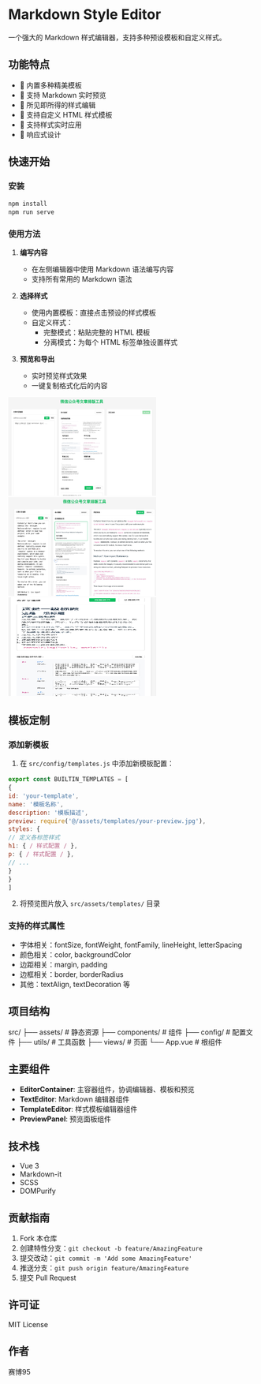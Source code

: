 # Markdown Style Editor

一个强大的 Markdown 样式编辑器，支持多种预设模板和自定义样式。

## 功能特点

- 🎨 内置多种精美模板
- 📝 支持 Markdown 实时预览
- 💫 所见即所得的样式编辑
- 🎯 支持自定义 HTML 样式模板
- 🔄 支持样式实时应用
- 📱 响应式设计

## 快速开始

### 安装
```bash
npm install
npm run serve
```


### 使用方法

1. **编写内容**
   - 在左侧编辑器中使用 Markdown 语法编写内容
   - 支持所有常用的 Markdown 语法

2. **选择样式**
   - 使用内置模板：直接点击预设的样式模板
   - 自定义样式：
     - 完整模式：粘贴完整的 HTML 模板
     - 分离模式：为每个 HTML 标签单独设置样式

3. **预览和导出**
   - 实时预览样式效果
   - 一键复制格式化后的内容
  
<img src="./src/assets/templates/preview1.jpg" alt="Modern Minimalist Preview" width="300" height="200">
<img src="./src/assets/templates/preview2.jpg" alt="Modern Minimalist Preview" width="300" height="200">
<img src="./src/assets/templates/preview3.jpg" alt="Modern Minimalist Preview" width="300" height="200">

## 模板定制

### 添加新模板

1. 在 `src/config/templates.js` 中添加新模板配置：
```javascript
export const BUILTIN_TEMPLATES = [
{
id: 'your-template',
name: '模板名称',
description: '模板描述',
preview: require('@/assets/templates/your-preview.jpg'),
styles: {
// 定义各标签样式
h1: { / 样式配置 / },
p: { / 样式配置 / },
// ...
}
}
]
```

2. 将预览图片放入 `src/assets/templates/` 目录

### 支持的样式属性

- 字体相关：fontSize, fontWeight, fontFamily, lineHeight, letterSpacing
- 颜色相关：color, backgroundColor
- 边距相关：margin, padding
- 边框相关：border, borderRadius
- 其他：textAlign, textDecoration 等

## 项目结构
src/
├── assets/ # 静态资源
├── components/ # 组件
├── config/ # 配置文件
├── utils/ # 工具函数
├── views/ # 页面
└── App.vue # 根组件


## 主要组件

- **EditorContainer**: 主容器组件，协调编辑器、模板和预览
- **TextEditor**: Markdown 编辑器组件
- **TemplateEditor**: 样式模板编辑器组件
- **PreviewPanel**: 预览面板组件

## 技术栈

- Vue 3
- Markdown-it
- SCSS
- DOMPurify

## 贡献指南

1. Fork 本仓库
2. 创建特性分支：`git checkout -b feature/AmazingFeature`
3. 提交改动：`git commit -m 'Add some AmazingFeature'`
4. 推送分支：`git push origin feature/AmazingFeature`
5. 提交 Pull Request

## 许可证

MIT License

## 作者

赛博95

